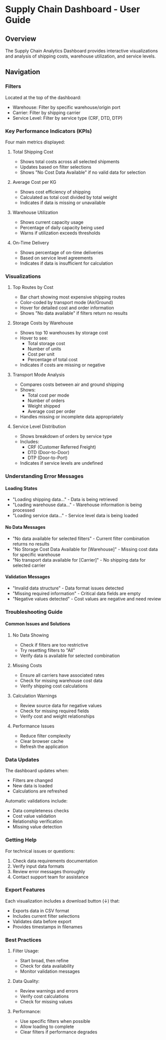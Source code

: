 # Supply Chain Dashboard - User Guide

## Overview
The Supply Chain Analytics Dashboard provides interactive visualizations and analysis of shipping costs, warehouse utilization, and service levels.

## Navigation

### Filters
Located at the top of the dashboard:
- Warehouse: Filter by specific warehouse/origin port
- Carrier: Filter by shipping carrier
- Service Level: Filter by service type (CRF, DTD, DTP)

### Key Performance Indicators (KPIs)
Four main metrics displayed:
1. Total Shipping Cost
   - Shows total costs across all selected shipments
   - Updates based on filter selections
   - Shows "No Cost Data Available" if no valid data for selection

2. Average Cost per KG
   - Shows cost efficiency of shipping
   - Calculated as total cost divided by total weight
   - Indicates if data is missing or unavailable

3. Warehouse Utilization
   - Shows current capacity usage
   - Percentage of daily capacity being used
   - Warns if utilization exceeds thresholds

4. On-Time Delivery
   - Shows percentage of on-time deliveries
   - Based on service level agreements
   - Indicates if data is insufficient for calculation

### Visualizations
1. Top Routes by Cost
   - Bar chart showing most expensive shipping routes
   - Color-coded by transport mode (Air/Ground)
   - Hover for detailed cost and order information
   - Shows "No data available" if filters return no results

2. Storage Costs by Warehouse
   - Shows top 10 warehouses by storage cost
   - Hover to see:
     * Total storage cost
     * Number of units
     * Cost per unit
     * Percentage of total cost
   - Indicates if costs are missing or negative

3. Transport Mode Analysis
   - Compares costs between air and ground shipping
   - Shows:
     * Total cost per mode
     * Number of orders
     * Weight shipped
     * Average cost per order
   - Handles missing or incomplete data appropriately

4. Service Level Distribution
   - Shows breakdown of orders by service type
   - Includes:
     * CRF (Customer Referred Freight)
     * DTD (Door-to-Door)
     * DTP (Door-to-Port)
   - Indicates if service levels are undefined

### Understanding Error Messages

#### Loading States
- "Loading shipping data..." - Data is being retrieved
- "Loading warehouse data..." - Warehouse information is being processed
- "Loading service data..." - Service level data is being loaded

#### No Data Messages
- "No data available for selected filters" - Current filter combination returns no results
- "No Storage Cost Data Available for [Warehouse]" - Missing cost data for specific warehouse
- "No transport data available for [Carrier]" - No shipping data for selected carrier

#### Validation Messages
- "Invalid data structure" - Data format issues detected
- "Missing required information" - Critical data fields are empty
- "Negative values detected" - Cost values are negative and need review

### Troubleshooting Guide

#### Common Issues and Solutions

1. No Data Showing
   - Check if filters are too restrictive
   - Try resetting filters to "All"
   - Verify data is available for selected combination

2. Missing Costs
   - Ensure all carriers have associated rates
   - Check for missing warehouse cost data
   - Verify shipping cost calculations

3. Calculation Warnings
   - Review source data for negative values
   - Check for missing required fields
   - Verify cost and weight relationships

4. Performance Issues
   - Reduce filter complexity
   - Clear browser cache
   - Refresh the application

### Data Updates
The dashboard updates when:
- Filters are changed
- New data is loaded
- Calculations are refreshed

Automatic validations include:
- Data completeness checks
- Cost value validation
- Relationship verification
- Missing value detection

### Getting Help
For technical issues or questions:
1. Check data requirements documentation
2. Verify input data formats
3. Review error messages thoroughly
4. Contact support team for assistance

### Export Features
Each visualization includes a download button (↓) that:
- Exports data in CSV format
- Includes current filter selections
- Validates data before export
- Provides timestamps in filenames

### Best Practices
1. Filter Usage:
   - Start broad, then refine
   - Check for data availability
   - Monitor validation messages

2. Data Quality:
   - Review warnings and errors
   - Verify cost calculations
   - Check for missing values

3. Performance:
   - Use specific filters when possible
   - Allow loading to complete
   - Clear filters if performance degrades
